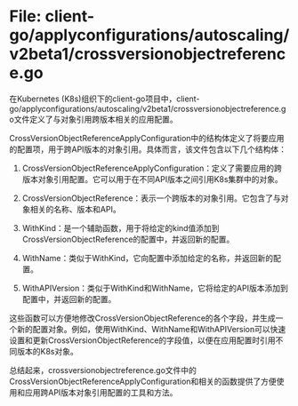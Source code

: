 # File: client-go/applyconfigurations/autoscaling/v2beta1/crossversionobjectreference.go

在Kubernetes (K8s)组织下的client-go项目中，client-go/applyconfigurations/autoscaling/v2beta1/crossversionobjectreference.go文件定义了与对象引用跨版本相关的应用配置。

CrossVersionObjectReferenceApplyConfiguration中的结构体定义了将要应用的配置项，用于跨API版本的对象引用。具体而言，该文件包含以下几个结构体：

1. CrossVersionObjectReferenceApplyConfiguration：定义了需要应用的跨版本对象引用配置。它可以用于在不同API版本之间引用K8s集群中的对象。

2. CrossVersionObjectReference：表示一个跨版本的对象引用。它包含了与对象相关的名称、版本和API。

3. WithKind：是一个辅助函数，用于将给定的kind值添加到CrossVersionObjectReference的配置中，并返回新的配置。

4. WithName：类似于WithKind，它向配置中添加给定的名称，并返回新的配置。

5. WithAPIVersion：类似于WithKind和WithName，它将给定的API版本添加到配置中，并返回新的配置。

这些函数可以方便地修改CrossVersionObjectReference的各个字段，并生成一个新的配置对象。例如，使用WithKind、WithName和WithAPIVersion可以快速设置和更新CrossVersionObjectReference的字段值，以便在应用配置时引用不同版本的K8s对象。

总结起来，crossversionobjectreference.go文件中的CrossVersionObjectReferenceApplyConfiguration和相关的函数提供了方便使用和应用跨API版本对象引用配置的工具和方法。

